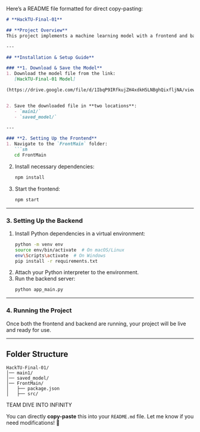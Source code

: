 Here’s a README file formatted for direct copy-pasting:  

```md
# **HackTU-Final-01**

## **Project Overview**
This project implements a machine learning model with a frontend and backend. Follow the steps below to set up and run the project successfully.

---

## **Installation & Setup Guide**

### **1. Download & Save the Model**
1. Download the model file from the link:  
   [HackTU-Final-01 Model]

(https://drive.google.com/file/d/1IbqP9IRfkujZH4xdkH5LNBghQixfljNA/view?usp=sharing)


2. Save the downloaded file in **two locations**:  
   - `main1/`  
   - `saved_model/`  

---

### **2. Setting Up the Frontend**
1. Navigate to the `FrontMain` folder:  
   ```sh
   cd FrontMain
   ```
2. Install necessary dependencies:  
   ```sh
   npm install
   ```
3. Start the frontend:  
   ```sh
   npm start
   ```

---

### **3. Setting Up the Backend**
1. Install Python dependencies in a virtual environment:  
   ```sh
   python -m venv env  
   source env/bin/activate  # On macOS/Linux  
   env\Scripts\activate  # On Windows  
   pip install -r requirements.txt  
   ```
2. Attach your Python interpreter to the environment.
3. Run the backend server:  
   ```sh
   python app_main.py
   ```

---

### **4. Running the Project**
Once both the frontend and backend are running, your project will be live and ready for use.

---

## **Folder Structure**
```
HackTU-Final-01/
│── main1/
│── saved_model/
│── FrontMain/
│   ├── package.json
│   ├── src/

```

TEAM
DIVE INTO INFINITY 



You can directly **copy-paste** this into your `README.md` file. Let me know if you need modifications! 🚀

